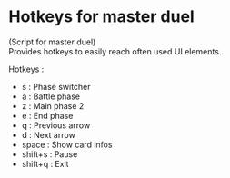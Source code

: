 # Hotkeys for master duel

(Script for master duel)<br>
Provides hotkeys to easily reach often used UI elements.

Hotkeys :  
- s : Phase switcher  
- a : Battle phase  
- z : Main phase 2  
- e : End phase  
- q : Previous arrow  
- d : Next arrow  
- space : Show card infos  
- shift+s : Pause  
- shift+q : Exit  
